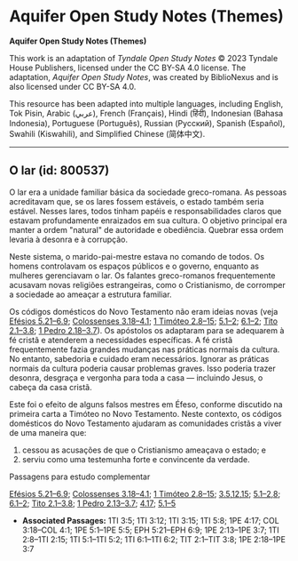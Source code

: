 # Aquifer Open Study Notes (Themes)

**Aquifer Open Study Notes (Themes)**

This work is an adaptation of *Tyndale Open Study Notes* © 2023 Tyndale House Publishers, licensed under the CC BY\-SA 4\.0 license. The adaptation, *Aquifer Open Study Notes*, was created by BiblioNexus and is also licensed under CC BY\-SA 4\.0\.

This resource has been adapted into multiple languages, including English, Tok Pisin, Arabic (عربي), French (Français), Hindi (हिंदी), Indonesian (Bahasa Indonesia), Portuguese (Português), Russian (Русский), Spanish (Español), Swahili (Kiswahili), and Simplified Chinese (简体中文).



--------------------------------

## O lar (id: 800537)

O lar era a unidade familiar básica da sociedade greco\-romana. As pessoas acreditavam que, se os lares fossem estáveis, o estado também seria estável. Nesses lares, todos tinham papéis e responsabilidades claros que estavam profundamente enraizados em sua cultura. O objetivo principal era manter a ordem "natural" de autoridade e obediência. Quebrar essa ordem levaria à desonra e à corrupção.

Neste sistema, o marido\-pai\-mestre estava no comando de todos. Os homens controlavam os espaços públicos e o governo, enquanto as mulheres gerenciavam o lar. Os falantes greco\-romanos frequentemente acusavam novas religiões estrangeiras, como o Cristianismo, de corromper a sociedade ao ameaçar a estrutura familiar.

Os códigos domésticos do Novo Testamento não eram ideias novas (veja [Efésios 5\.21–6\.9](https://ref.ly/Eph5:21-Eph6:9); [Colossenses 3\.18–4\.1](https://ref.ly/Col3:18-Col4:1); [1 Timóteo 2\.8–15](https://ref.ly/1Tim2:8-1Tim2:15); [5\.1–2](https://ref.ly/1Tim5:1-1Tim5:2); [6\.1–2](https://ref.ly/1Tim6:1-1Tim6:2); [Tito 2\.1–3\.8](https://ref.ly/Titus2:1-Titus3:8); [1 Pedro 2\.18–3\.7](https://ref.ly/1Pet2:18-1Pet3:7)). Os apóstolos os adaptaram para se adequarem à fé cristã e atenderem a necessidades específicas. A fé cristã frequentemente fazia grandes mudanças nas práticas normais da cultura. No entanto, sabedoria e cuidado eram necessários. Ignorar as práticas normais da cultura poderia causar problemas graves. Isso poderia trazer desonra, desgraça e vergonha para toda a casa — incluindo Jesus, o cabeça da casa cristã.

Este foi o efeito de alguns falsos mestres em Éfeso, conforme discutido na primeira carta a Timóteo no Novo Testamento. Neste contexto, os códigos domésticos do Novo Testamento ajudaram as comunidades cristãs a viver de uma maneira que:

1. cessou as acusações de que o Cristianismo ameaçava o estado; e
2. serviu como uma testemunha forte e convincente da verdade.

Passagens para estudo complementar

[Efésios 5\.21–6\.9](https://ref.ly/Eph5:21-Eph6:9); [Colossenses 3\.18–4\.1](https://ref.ly/Col3:18-Col4:1); [1 Timóteo 2\.8–15](https://ref.ly/1Tim2:8-1Tim2:15); [3\.5](https://ref.ly/1Tim3:5),[12](https://ref.ly/1Tim3:12),[15](https://ref.ly/1Tim3:15); [5\.1–2](https://ref.ly/1Tim5:1-1Tim5:2),[8](https://ref.ly/1Tim5:8); [6\.1–2](https://ref.ly/1Tim6:1-1Tim6:2); [Tito 2\.1–3\.8](https://ref.ly/Titus2:1-Titus3:8); [1 Pedro 2\.13–3\.7](https://ref.ly/1Pet2:13-1Pet3:7); [4\.17](https://ref.ly/1Pet4:17); [5\.1–5](https://ref.ly/1Pet5:1-1Pet5:5)

* **Associated Passages:** 1TI 3:5; 1TI 3:12; 1TI 3:15; 1TI 5:8; 1PE 4:17; COL 3:18–COL 4:1; 1PE 5:1–1PE 5:5; EPH 5:21–EPH 6:9; 1PE 2:13–1PE 3:7; 1TI 2:8–1TI 2:15; 1TI 5:1–1TI 5:2; 1TI 6:1–1TI 6:2; TIT 2:1–TIT 3:8; 1PE 2:18–1PE 3:7

